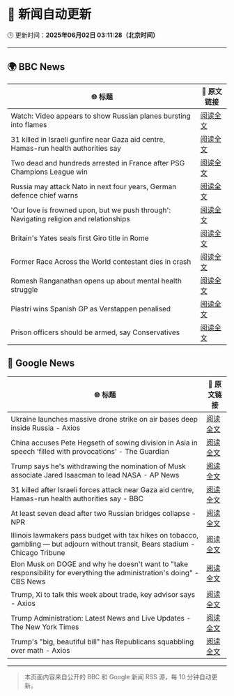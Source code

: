 # 🧠 新闻自动更新

🕒 更新时间：**2025年06月02日 03:11:28（北京时间）**

---

## 🌍 BBC News

| 🌐 标题 | 🔗 原文链接 |
|--------|-------------|
| Watch: Video appears to show Russian planes bursting into flames | [阅读全文](https://www.bbc.com/news/videos/cvg53nyg72vo) |
| 31 killed in Israeli gunfire near Gaza aid centre, Hamas-run health authorities say | [阅读全文](https://www.bbc.com/news/articles/c991j01lym3o) |
| Two dead and hundreds arrested in France after PSG Champions League win | [阅读全文](https://www.bbc.com/news/articles/ckgqyg325gno) |
| Russia may attack Nato in next four years, German defence chief warns | [阅读全文](https://www.bbc.com/news/articles/c62v63gl8rvo) |
| 'Our love is frowned upon, but we push through': Navigating religion and relationships | [阅读全文](https://www.bbc.com/news/articles/c8xg5ypwdpyo) |
| Britain's Yates seals first Giro title in Rome | [阅读全文](https://www.bbc.com/sport/cycling/articles/c62v6g9vj7po) |
| Former Race Across the World contestant dies in crash | [阅读全文](https://www.bbc.com/news/articles/cje7nx5l832o) |
| Romesh Ranganathan opens up about mental health struggle | [阅读全文](https://www.bbc.com/news/articles/cy8np7zzdl3o) |
| Piastri wins Spanish GP as Verstappen penalised | [阅读全文](https://www.bbc.com/sport/formula1/articles/cj6rd8yrpyyo) |
| Prison officers should be armed, say Conservatives | [阅读全文](https://www.bbc.com/news/articles/cp8d5vq174po) |

## 📰 Google News

| 🌐 标题 | 🔗 原文链接 |
|--------|-------------|
| Ukraine launches massive drone strike on air bases deep inside Russia - Axios | [阅读全文](https://news.google.com/rss/articles/CBMibkFVX3lxTE1aU2h5ZV9aZFRsU3VxT0lLTXdFVk9xb09mRFZNVDkyanMtVnNGczBWRDltSVFzMVRsekw1djM1WEhtOFJhak82eXdNY2VNV1p3ZjBLNi1GbGhDREd5YmlycnBGcHU4VU9zWDQ5Z1Bn?oc=5) |
| China accuses Pete Hegseth of sowing division in Asia in speech ‘filled with provocations’ - The Guardian | [阅读全文](https://news.google.com/rss/articles/CBMizwFBVV95cUxNQ0I4aFQyU3RwRk05X2I2WWZ6QXBEUHR0WUIycExhN2R1QTNyUFJLT0VUanNEbmZBTUtoM2s5a0E1RVVTVWVWSkhqZzhWY211MVZhUmNxVmZ2VVQtdVk5YktES053d2RobU5wdTYtelZsVk9RN1VPSTZ3VkhDTVlfMzFGOTVwRGUxODQzVDNGZFVpZGFFWWpNLXVWRHlnTzItaE1iMmxYVFdfblQ5MkNyWFBhUUhiYUlkWlZubE9Ibm9IeDF1bmtrTUJpRzRVOXc?oc=5) |
| Trump says he's withdrawing the nomination of Musk associate Jared Isaacman to lead NASA - AP News | [阅读全文](https://news.google.com/rss/articles/CBMioAFBVV95cUxPSzhaUUt0djdsR2tVb3Roem1rX3lESDVRUUxtUnlVMDE0Y3J5QWIwVEFDOGtOYl9INHJCSWF6a0x6V1ZVcGhSdWt4azZOTHdTbHF3T3k4Tm5JeTZvTjZ3em5xY2x4WlFOZldlcGFKZU5fU21MM05DcWFjVGlpSWh1bjRCNjNtMUJVQm1DV1hqTUZPZFJpamRoR0NJdmFNNU9I?oc=5) |
| 31 killed after Israeli forces attack near Gaza aid centre, Hamas-run health authorities say - BBC | [阅读全文](https://news.google.com/rss/articles/CBMiWkFVX3lxTE40RmtFTFBWSndMeUNwbUNOeTN2emowakt6RktUSGRLU3BOUEp1MjVUbEpzd2R1TXZrekNVZXdWcHJqLWNYM0xBRVo0cGh1SUF5a2VtM2ltYXpHZ9IBX0FVX3lxTE9YWVE4bEJTTVVyLUtPM3dBNWY2UHprREdURXBuOFFoQ08ycDkxQ19zSnNyWUdDV2hZczMxeXpNcXFqS2tSZlFFSmVNd3pQakVCckdWU3loRmNfR0F3N2dj?oc=5) |
| At least seven dead after two Russian bridges collapse - NPR | [阅读全文](https://news.google.com/rss/articles/CBMimgFBVV95cUxNelY2ODFpM2J6c2c1R19CalpQdzk2QlVHVURCbVZ0Z1c0bm1mYzVSdF9rd3ZfbDhlX3FxM3B6U3RzbjcxWTBYcjVlOXVyVmZEMW1peEVpMGVIc2pKMnU5TmpoenJQaW12OUlWM1NuelMzdzBzT3A5R3pmeWRwWFR3Vk4tajFteHhMREkwcHQ3clVjTDNNOXcxMUl3?oc=5) |
| Illinois lawmakers pass budget with tax hikes on tobacco, gambling — but adjourn without transit, Bears stadium - Chicago Tribune | [阅读全文](https://news.google.com/rss/articles/CBMixAFBVV95cUxNZm54UFpWUmw1bV9qSGl0eXUwTXhsNWUtYThLd2k5bUZjMlhYbVl1bFZGTFVCa05tS0VFejdvLTR5ck5zRDV6Q05QTUpuS2V3WWlHQXFPUXh4ZHNxekpjZTBuYnRPb0RuSHpRVzhLSnhmODk4b1Z4Vk51TWlkQjd1cjVvSm1qY0hKMXVPNkozekt4dDVRNnZfd3NucUNHQVZoa0hCTDAtekF1UUZMcnhocVlKcG81RThycmdRUlFTbk9XbWxn?oc=5) |
| Elon Musk on DOGE and why he doesn't want to "take responsibility for everything the administration's doing" - CBS News | [阅读全文](https://news.google.com/rss/articles/CBMinAFBVV95cUxNdkwxSmhPOGJlaG5CakxsX1BqZTBMZEZoU0ZwVTlDX2Joc3JDcWVCRnlGeU9MZWtESW1URjVIMjVEOUNZZnhiaG13WkZ1c1NhN21QZWpfcTk2akFzdnk2LV9DY0hndTI2RnNSTmVteGRVOW92YWtaUEJhN3NhaTgyM0xzRDBEeHJFQzJuai1oeGRQa3VfLTVLTjg1Uy3SAaIBQVVfeXFMTUhmWThSMmVxcko5X05GdUx5cVhmVVlIRXJhbmd3bHFic2poYUxDaV83YTVtbXZqT3JWTGQtdUpVX19lcGJ4TU1mbEpXOW1kdVJVcldFSjlMZG9IRkhac1VOUzhlZWxRMlpfUHNKWlhHZy1Ea3VGU2tVSGdyVl9XaEU1VG1jdExTMjE1ODIxVzE4WTdzT2FydHd1SDRFWFdRSjF3?oc=5) |
| Trump, Xi to talk this week about trade, key advisor says - Axios | [阅读全文](https://news.google.com/rss/articles/CBMibkFVX3lxTE1QTklDbnNJdUN2cDhvRC1JbXI0TVA3OU9HMDdRaGxXdnhIbDZOM2Faa3RoLTJPOWRKRm1QYWtGM1B6cHJQekhHMFlISFpSRnNzNDB6bmhaaVkzSkNickh3MmJmNXN1ZEg0MGRMRjVR?oc=5) |
| Trump Administration: Latest News and Live Updates - The New York Times | [阅读全文](https://news.google.com/rss/articles/CBMiY0FVX3lxTE4zOHhrUDR0cGRKYlllTk0wZzZrbjhrV2Q3Z2R5d1JnSUkyb3F0UFdOdkRYXzZiTHRpZXhCQWo5WnA3cWtxQ0xuWE90LXd3MTlyRjROUlRLZmlLYzdWaFZmUEt4MA?oc=5) |
| Trump's "big, beautiful bill" has Republicans squabbling over math - Axios | [阅读全文](https://news.google.com/rss/articles/CBMikAFBVV95cUxOTnpFSXZHa0hIVGpvZWdZOFFrdVlEYU5keG84Y3hvZ3pFaUxjRVJBMUxIdmlPSFhoWm52NGxfN2JJYjFLM1JyZUdVdENWX2ZZaEo2WGlTNjBxb05MN3oxeUJZenRReUhtSjh1YjFxWFFmb3hnZTRha0Z4ZThDdEhBZnZqamVmS1VnUm5fdUc4U0I?oc=5) |

---
> 本页面内容来自公开的 BBC 和 Google 新闻 RSS 源，每 10 分钟自动更新。